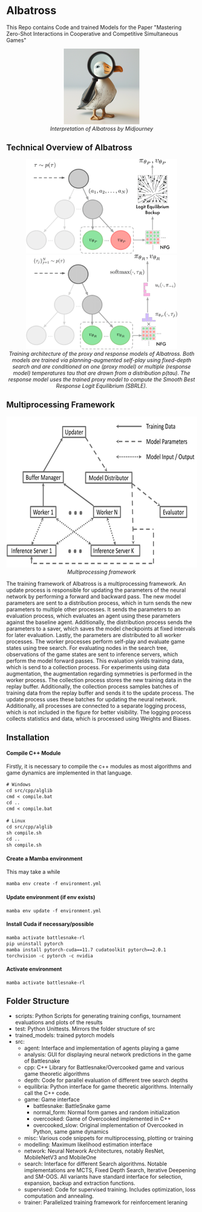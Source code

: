 # Albatross

This Repo contains Code and trained Models for the Paper "Mastering Zero-Shot Interactions in Cooperative and Competitive Simultaneous Games"

<p align="center">
  <img src="illustrations/albatross.png" alt="Albatross illustrration" style="width:200px;height:200px;">
  <br>
  <em>Interpretation of Albatross by Midjourney</em>
</p>

## Technical Overview of Albatross
<p align="center">
  <img src="illustrations/Architecture_proxy.png" alt="Albatross Overview" style="width:400px;height:250px;">
  <img src="illustrations/Architecture_response.png" alt="Albatross Overview" style="width:400px;height:250px;">
  <br>
  <em>Training architecture of the proxy and response models of Albatross. Both models are trained via planning-augmented self-play using fixed-depth search and are conditioned on one (proxy model) or multiple (response model) temperatures tau that are drawn from a distribution p(tau). The response model uses the trained proxy model to compute the Smooth Best Response Logit Equilibrium (SBRLE).</em>
</p>

## Multiprocessing Framework

<p align="center">
  <img src="illustrations/framework.png" alt="Multiprocessing framework" style="width:700px;height:400px;">
  <br>
  <em>Multiprocessing framework</em>
</p>
The training framework of Albatross is a multiprocessing framework. An update process is responsible for updating the parameters of the neural network by performing a forward and backward pass. The new model parameters are sent to a distribution process, which in turn sends the new parameters to multiple other processes. It sends the parameters to an evaluation process, which evaluates an agent using these parameters against the baseline agent. Additionally, the distribution process sends the parameters to a saver, which saves the model checkpoints at fixed intervals for later evaluation. Lastly, the parameters are distributed to all worker processes. The worker processes perform self-play and evaluate game states using tree search. For evaluating nodes in the search tree, observations of the game states are sent to inference servers, which perform the model forward passes. This evaluation yields training data, which is send to a collection process. For experiments using data augmentation, the augmentation regarding symmetries is performed in the worker process. The collection process stores the new training data in the replay buffer. Additionally, the collection process samples batches of training data from the replay buffer and sends it to the update process. The update process uses these batches for updating the neural network. Additionally, all processes are connected to a separate logging process, which is not included in the figure for better visibility. The logging process collects statistics and data, which is processed using Weights and Biases.


## Installation

#### Compile C++ Module
Firstly, it is necessary to compile the c++ modules as most algorithms and game dynamics are implemented in that language.
```
# Windows
cd src/cpp/alglib
cmd < compile.bat
cd ..
cmd < compile.bat

# Linux
cd src/cpp/alglib
sh compile.sh
cd ..
sh compile.sh
```

#### Create a Mamba environment
This may take a while
```
mamba env create -f environment.yml
```
#### Update environment (if env exists)
```
mamba env update -f environment.yml
```

#### Install Cuda if necessary/possible
```
mamba activate battlesnake-rl
pip uninstall pytorch
mamba install pytorch-cuda==11.7 cudatoolkit pytorch==2.0.1 torchvision -c pytorch -c nvidia
```

#### Activate environment
```
mamba activate battlesnake-rl
```


## Folder Structure
* scripts: Python Scripts for generating training configs, tournament evaluations and plots of the results
* test: Python Unittests. Mirrors the folder structure of src
* trained_models: trained pytorch models 
* src: 
  * agent: Interface and implementation of agents playing a game
  * analysis: GUI for displaying neural network predictions in the game of Battlesnake
  * cpp: C++ Library for Battlesnake/Overcooked game and various game theoretic algorithms
  * depth: Code for parallel evaluation of different tree search depths
  * equilibria: Python interface for game theoretic algorithms. Internally call the C++ code.
  * game: Game interface
    * battlesnake: BattleSnake game
    * normal_form: Normal form games and random initialization
    * overcooked: Game of Overcooked implemented in C++
    * overcooked_slow: Original implementation of Overcooked in Python, same game dynamics
  * misc: Various code snippets for multiprocessing, plotting or training
  * modelling: Maximum likelihood estimation interface
  * network: Neural Network Architectures, notably ResNet, MobileNetV3 and MobileOne
  * search: Interface for different Search algorithms. Notable implementations are MCTS, Fixed Depth Search, Iterative Deepening and SM-OOS. All variants have standard interface for selection, expansion, backup and extraction functions.
  * supervised: Code for supervised training. Includes optimization, loss computation and annealing.
  * trainer: Parallelized training framework for reinforcement leraning







